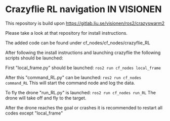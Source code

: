 # Crazyflie RL navigation IN VISIONEN

This repository is build upon https://gitlab.liu.se/visionen/ros2/crazyswarm2

Please take a look at that repository for install instructions.

The added code can be found under cf_nodes/cf_nodes/crazyflie_RL

After following the install instructions and launching crazyflie the following scripts should be launched:

First "local_frame.py" should be launched: `ros2 run cf_nodes local_frame`

After this "command_RL.py" can be launched: `ros2 run cf_nodes command_RL`
This will start the command node and log the data.

To fly the drone "run_RL.py" is launched: `ros2 run cf_nodes run_RL`
The drone will take off and fly to the target.

After the drone reaches the goal or crashes it is recommended to restart all codes except "local_frame"

